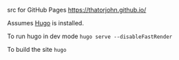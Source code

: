 src for GitHub Pages https://thatorjohn.github.io/

Assumes [Hugo](https://gohugo.io) is installed.

To run hugo in dev mode `hugo serve --disableFastRender`

To build the site `hugo`
